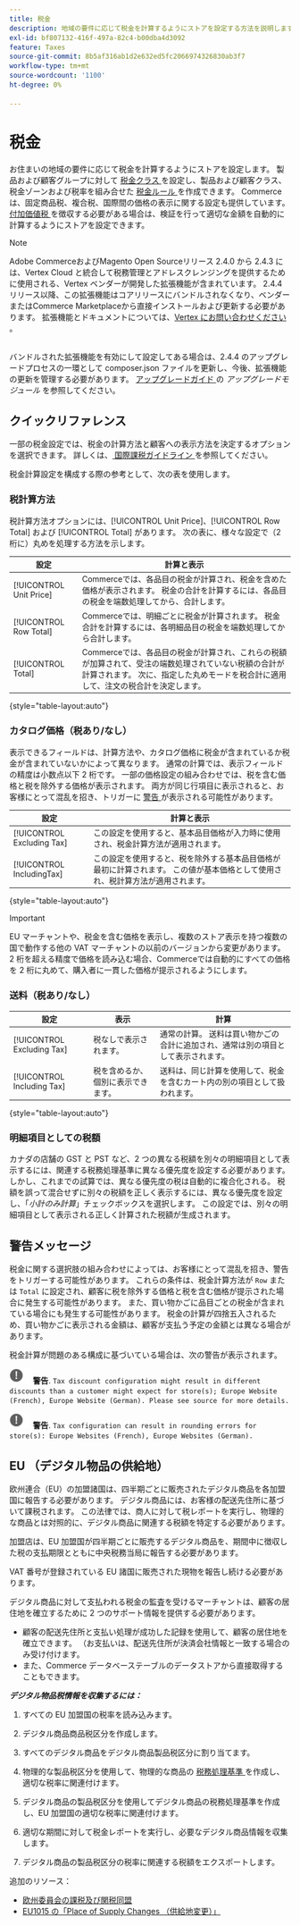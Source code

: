 ```yaml
---
title: 税金
description: 地域の要件に応じて税金を計算するようにストアを設定する方法を説明します。
exl-id: bf807132-416f-497a-82c4-b00dba4d3092
feature: Taxes
source-git-commit: 8b5af316ab1d2e632ed5fc2066974326830ab3f7
workflow-type: tm+mt
source-wordcount: '1100'
ht-degree: 0%

---
```


# 税金

お住まいの地域の要件に応じて税金を計算するようにストアを設定します。 製品および顧客グループに対して [ 税金クラス ](tax-class.md) を設定し、製品および顧客クラス、税金ゾーンおよび税率を組み合せた [ 税金ルール ](tax-rules.md) を作成できます。 Commerceは、固定商品税、複合税、国際間の価格の表示に関する設定も提供しています。 [ 付加価値税 ](vat.md) を徴収する必要がある場合は、検証を行って適切な金額を自動的に計算するようにストアを設定できます。

>[!NOTE]
>
>Adobe CommerceおよびMagento Open Sourceリリース 2.4.0 から 2.4.3 には、Vertex Cloud と統合して税務管理とアドレスクレンジングを提供するために使用される、Vertex ベンダーが開発した拡張機能が含まれています。 2.4.4 リリース以降、この拡張機能はコアリリースにバンドルされなくなり、ベンダーまたはCommerce Marketplaceから直接インストールおよび更新する必要があります。 拡張機能とドキュメントについては、[Vertex にお問い合わせください ](https://marketplace.magento.com/partner/vertex_inc)。<br><br>
>
>バンドルされた拡張機能を有効にして設定してある場合は、2.4.4 のアップグレードプロセスの一環として composer.json ファイルを更新し、今後、拡張機能の更新を管理する必要があります。 [ アップグレードガイド ](https://experienceleague.adobe.com/docs/commerce-operations/upgrade-guide/modules/upgrade.html) の _アップグレードモジュール_ を参照してください。

## クイックリファレンス

一部の税金設定では、税金の計算方法と顧客への表示方法を決定するオプションを選択できます。 詳しくは、[ 国際課税ガイドライン ](international-tax-guidelines.md) を参照してください。

税金計算設定を構成する際の参考として、次の表を使用します。

### 税計算方法

税計算方法オプションには、[!UICONTROL Unit Price]、[!UICONTROL Row Total] および [!UICONTROL Total] があります。 次の表に、様々な設定で（2 桁に）丸めを処理する方法を示します。

| 設定 | 計算と表示 |
|--- |--- |
| [!UICONTROL Unit Price] | Commerceでは、各品目の税金が計算され、税金を含めた価格が表示されます。 税金の合計を計算するには、各品目の税金を端数処理してから、合計します。 |
| [!UICONTROL Row Total] | Commerceでは、明細ごとに税金が計算されます。 税金合計を計算するには、各明細品目の税金を端数処理してから合計します。 |
| [!UICONTROL Total] | Commerceでは、各品目の税金が計算され、これらの税額が加算されて、受注の端数処理されていない税額の合計が計算されます。 次に、指定した丸めモードを税合計に適用して、注文の税合計を決定します。 |

{style="table-layout:auto"}

### カタログ価格（税あり/なし）

表示できるフィールドは、計算方法や、カタログ価格に税金が含まれているか税金が含まれていないかによって異なります。 通常の計算では、表示フィールドの精度は小数点以下 2 桁です。 一部の価格設定の組み合わせでは、税を含む価格と税を除外する価格が表示されます。 両方が同じ行項目に表示されると、お客様にとって混乱を招き、トリガーに [ 警告 ](taxes.md#warning-messages) が表示される可能性があります。

| 設定 | 計算と表示 |
|--- |--- |
| [!UICONTROL Excluding Tax] | この設定を使用すると、基本品目価格が入力時に使用され、税金計算方法が適用されます。 |
| [!UICONTROL IncludingTax] | この設定を使用すると、税を除外する基本品目価格が最初に計算されます。 この値が基本価格として使用され、税計算方法が適用されます。 |

{style="table-layout:auto"}

>[!IMPORTANT]
>
>EU マーチャントや、税金を含む価格を表示し、複数のストア表示を持つ複数の国で動作する他の VAT マーチャントの以前のバージョンから変更があります。 2 桁を超える精度で価格を読み込む場合、Commerceでは自動的にすべての価格を 2 桁に丸めて、購入者に一貫した価格が提示されるようにします。

### 送料（税あり/なし）

| 設定 | 表示 | 計算 |
|--- |--- |--- |
| [!UICONTROL Excluding Tax] | 税なしで表示されます。 | 通常の計算。 送料は買い物かごの合計に追加され、通常は別の項目として表示されます。 |
| [!UICONTROL Including Tax] | 税を含めるか、個別に表示できます。 | 送料は、同じ計算を使用して、税金を含むカート内の別の項目として扱われます。 |

{style="table-layout:auto"}

### 明細項目としての税額

カナダの店舗の GST と PST など、2 つの異なる税額を別々の明細項目として表示するには、関連する税務処理基準に異なる優先度を設定する必要があります。 しかし、これまでの試算では、異なる優先度の税は自動的に複合化される。 税額を誤って混合せずに別々の税額を正しく表示するには、異なる優先度を設定し、「_小計のみ計算_」チェックボックスを選択します。 この設定では、別々の明細項目として表示される正しく計算された税額が生成されます。

## 警告メッセージ

税金に関する選択肢の組み合わせによっては、お客様にとって混乱を招き、警告をトリガーする可能性があります。 これらの条件は、税金計算方法が `Row` または `Total` に設定され、顧客に税を除外する価格と税を含む価格が提示された場合に発生する可能性があります。 また、買い物かごに品目ごとの税金が含まれている場合にも発生する可能性があります。 税金の計算が四捨五入されるため、買い物かごに表示される金額は、顧客が支払う予定の金額とは異なる場合があります。

税金計算が問題のある構成に基づいている場合は、次の警告が表示されます。

![ 感嘆符 ](../assets/icon-warning.png) **警告**. `Tax discount configuration might result in different discounts than a customer might expect for store(s); Europe Website (French), Europe Website (German). Please see source for more details.`

![ 感嘆符 ](../assets/icon-warning.png) **警告**. `Tax configuration can result in rounding errors for store(s): Europe Websites (French), Europe Websites (German).`

## EU （デジタル物品の供給地）

欧州連合（EU）の加盟諸国は、四半期ごとに販売されたデジタル商品を各加盟国に報告する必要があります。 デジタル商品には、お客様の配送先住所に基づいて課税されます。 この法律では、商人に対して税レポートを実行し、物理的な商品とは対照的に、デジタル商品に関連する税額を特定する必要があります。

加盟店は、EU 加盟国が四半期ごとに販売するデジタル商品を、期間中に徴収した税の支払期限とともに中央税務当局に報告する必要があります。

VAT 番号が登録されている EU 諸国に販売された現物を報告し続ける必要があります。

デジタル商品に対して支払われる税金の監査を受けるマーチャントは、顧客の居住地を確立するために 2 つのサポート情報を提供する必要があります。

- 顧客の配送先住所と支払い処理が成功した記録を使用して、顧客の居住地を確立できます。 （お支払いは、配送先住所が決済会社情報と一致する場合のみ受け付けます。
- また、Commerce データベーステーブルのデータストアから直接取得することもできます。

_&#x200B;**デジタル物品税情報を収集するには：**&#x200B;_

1. すべての EU 加盟国の税率を読み込みます。

1. デジタル商品商品税区分を作成します。

1. すべてのデジタル商品をデジタル商品製品税区分に割り当てます。

1. 物理的な製品税区分を使用して、物理的な商品の [ 税務処理基準 ](tax-rules.md) を作成し、適切な税率に関連付けます。

1. デジタル商品の製品税区分を使用してデジタル商品の税務処理基準を作成し、EU 加盟国の適切な税率に関連付けます。

1. 適切な期間に対して税金レポートを実行し、必要なデジタル商品情報を収集します。

1. デジタル商品の製品税区分の税率に関連する税額をエクスポートします。

追加のリソース：

- [ 欧州委員会の課税及び関税同盟 ][1]
- [EU1015 の「Place of Supply Changes （供給地変更）」 ][2]

[1]: https://europa.eu/youreurope/business/taxation/vat/vat-rules-rates/index_en.htm
[2]: https://www2.deloitte.com/global/en/services/tax.html
